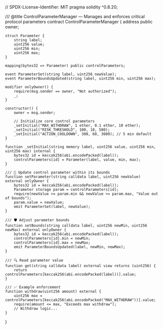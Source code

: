 // SPDX-License-Identifier: MIT
pragma solidity ^0.8.20;

/// @title ControlParameterManager — Manages and enforces critical protocol parameters
contract ControlParameterManager {
    address public owner;

    struct Parameter {
        string label;
        uint256 value;
        uint256 min;
        uint256 max;
    }

    mapping(bytes32 => Parameter) public controlParameters;

    event ParameterSet(string label, uint256 newValue);
    event ParameterBoundsUpdated(string label, uint256 min, uint256 max);

    modifier onlyOwner() {
        require(msg.sender == owner, "Not authorized");
        _;
    }

    constructor() {
        owner = msg.sender;

        // Initialize core control parameters
        _setInitial("MAX_WITHDRAW", 1 ether, 0.1 ether, 10 ether);
        _setInitial("RISK_THRESHOLD", 100, 10, 500);
        _setInitial("ACTION_COOLDOWN", 300, 60, 3600); // 5 min default
    }

    function _setInitial(string memory label, uint256 value, uint256 min, uint256 max) internal {
        bytes32 id = keccak256(abi.encodePacked(label));
        controlParameters[id] = Parameter(label, value, min, max);
    }

    /// 🔧 Update control parameter within its bounds
    function setParameter(string calldata label, uint256 newValue) external onlyOwner {
        bytes32 id = keccak256(abi.encodePacked(label));
        Parameter storage param = controlParameters[id];
        require(newValue >= param.min && newValue <= param.max, "Value out of bounds");
        param.value = newValue;
        emit ParameterSet(label, newValue);
    }

    /// 🛡️ Adjust parameter bounds
    function setBounds(string calldata label, uint256 newMin, uint256 newMax) external onlyOwner {
        bytes32 id = keccak256(abi.encodePacked(label));
        controlParameters[id].min = newMin;
        controlParameters[id].max = newMax;
        emit ParameterBoundsUpdated(label, newMin, newMax);
    }

    /// 🔍 Read parameter value
    function get(string calldata label) external view returns (uint256) {
        return controlParameters[keccak256(abi.encodePacked(label))].value;
    }

    /// ✅ Example enforcement
    function withdraw(uint256 amount) external {
        uint256 max = controlParameters[keccak256(abi.encodePacked("MAX_WITHDRAW"))].value;
        require(amount <= max, "Exceeds max withdraw");
        // Withdraw logic...
    }
}
